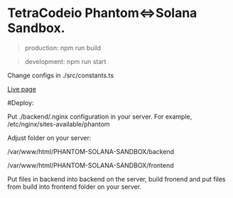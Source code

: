 # TetraCodeio Phantom<=>Solana Sandbox.
> production: npm run build

> development: npm run start

Change configs in ./src/constants.ts

[Live page](https://solana-phantom.ratersapp.com/)

#Deploy:

Put ./backend/.nginx configuration in your server. For example, /etc/nginx/sites-available/phantom

Adjust folder on your server:

/var/www/html/PHANTOM-SOLANA-SANDBOX/backend

/var/www/html/PHANTOM-SOLANA-SANDBOX/frontend

Put files in backend into backend on the server, build fronend and put files from build into frontend folder on your server.